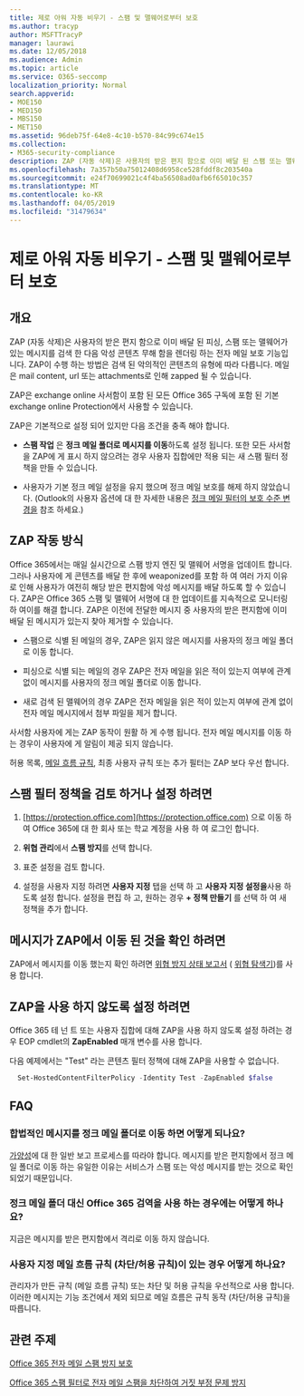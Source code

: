 ```yaml
---
title: 제로 아워 자동 비우기 - 스팸 및 맬웨어로부터 보호
ms.author: tracyp
author: MSFTTracyP
manager: laurawi
ms.date: 12/05/2018
ms.audience: Admin
ms.topic: article
ms.service: O365-seccomp
localization_priority: Normal
search.appverid:
- MOE150
- MED150
- MBS150
- MET150
ms.assetid: 96deb75f-64e8-4c10-b570-84c99c674e15
ms.collection:
- M365-security-compliance
description: ZAP (자동 삭제)은 사용자의 받은 편지 함으로 이미 배달 된 스팸 또는 맬웨어가 있는 메시지를 검색 한 다음 악의적인 콘텐츠를 렌더링 하는 전자 메일 보호 기능입니다. ZAP이 수행 하는 방법은 검색 된 악의적인 콘텐츠의 유형에 따라 다릅니다.
ms.openlocfilehash: 7a357b50a75012408d6958ce528fddf8c203540a
ms.sourcegitcommit: e24f70699021c4f4ba56508ad0afb6f65010c357
ms.translationtype: MT
ms.contentlocale: ko-KR
ms.lasthandoff: 04/05/2019
ms.locfileid: "31479634"
---
```

# <a name="zero-hour-auto-purge---protection-against-spam-and-malware"></a>제로 아워 자동 비우기 - 스팸 및 맬웨어로부터 보호

## <a name="overview"></a>개요

ZAP (자동 삭제)은 사용자의 받은 편지 함으로 이미 배달 된 피싱, 스팸 또는 맬웨어가 있는 메시지를 검색 한 다음 악성 콘텐츠 무해 함을 렌더링 하는 전자 메일 보호 기능입니다. ZAP이 수행 하는 방법은 검색 된 악의적인 콘텐츠의 유형에 따라 다릅니다. 메일은 mail content, url 또는 attachments로 인해 zapped 될 수 있습니다.
  
ZAP은 exchange online 사서함이 포함 된 모든 Office 365 구독에 포함 된 기본 exchange online Protection에서 사용할 수 있습니다.

ZAP은 기본적으로 설정 되어 있지만 다음 조건을 충족 해야 합니다.
  
- **스팸 작업** 은 **정크 메일 폴더로 메시지를 이동**하도록 설정 됩니다. 또한 모든 사서함을 ZAP에 게 표시 하지 않으려는 경우 사용자 집합에만 적용 되는 새 스팸 필터 정책을 만들 수 있습니다.

- 사용자가 기본 정크 메일 설정을 유지 했으며 정크 메일 보호를 해제 하지 않았습니다. (Outlook의 사용자 옵션에 대 한 자세한 내용은 [정크 메일 필터의 보호 수준 변경을](https://support.office.com/article/change-the-level-of-protection-in-the-junk-email-filter-e89c12d8-9d61-4320-8c57-d982c8d52f6b) 참조 하세요.) 
  
## <a name="how-zap-works"></a>ZAP 작동 방식

Office 365에서는 매일 실시간으로 스팸 방지 엔진 및 맬웨어 서명을 업데이트 합니다. 그러나 사용자에 게 콘텐츠를 배달 한 후에 weaponized를 포함 하 여 여러 가지 이유로 인해 사용자가 여전히 해당 받은 편지함에 악성 메시지를 배달 하도록 할 수 있습니다. ZAP은 Office 365 스팸 및 맬웨어 서명에 대 한 업데이트를 지속적으로 모니터링 하 여이를 해결 합니다. ZAP은 이전에 전달한 메시지 중 사용자의 받은 편지함에 이미 배달 된 메시지가 있는지 찾아 제거할 수 있습니다.

- 스팸으로 식별 된 메일의 경우, ZAP은 읽지 않은 메시지를 사용자의 정크 메일 폴더로 이동 합니다.

- 피싱으로 식별 되는 메일의 경우 ZAP은 전자 메일을 읽은 적이 있는지 여부에 관계 없이 메시지를 사용자의 정크 메일 폴더로 이동 합니다.

- 새로 검색 된 맬웨어의 경우 ZAP은 전자 메일을 읽은 적이 있는지 여부에 관계 없이 전자 메일 메시지에서 첨부 파일을 제거 합니다.
  
사서함 사용자에 게는 ZAP 동작이 원활 하 게 수행 됩니다. 전자 메일 메시지를 이동 하는 경우이 사용자에 게 알림이 제공 되지 않습니다.
  
허용 목록, [메일 흐름 규칙](https://go.microsoft.com/fwlink/p/?LinkId=722755), 최종 사용자 규칙 또는 추가 필터는 ZAP 보다 우선 합니다.
  
## <a name="to-review-or-set-up-a-spam-filter-policy"></a>스팸 필터 정책을 검토 하거나 설정 하려면
  
1. [https://protection.office.com](https://protection.office.com) 으로 이동 하 여 Office 365에 대 한 회사 또는 학교 계정을 사용 하 여 로그인 합니다.

2. **위협 관리**에서 **스팸 방지**를 선택 합니다.

3. 표준 설정을 검토 합니다.

4. 설정을 사용자 지정 하려면 **사용자 지정** 탭을 선택 하 고 **사용자 지정 설정을**사용 하도록 설정 합니다. 설정을 편집 하 고, 원하는 경우 **+ 정책 만들기** 를 선택 하 여 새 정책을 추가 합니다.

## <a name="to-see-if-zap-moved-your-message"></a>메시지가 ZAP에서 이동 된 것을 확인 하려면

ZAP에서 메시지를 이동 했는지 확인 하려면 [위협 방지 상태 보고서](view-email-security-reports.md#threat-protection-status-report) ( [위협 탐색기](use-explorer-in-security-and-compliance.md))를 사용 합니다.

## <a name="to-disable-zap"></a>ZAP을 사용 하지 않도록 설정 하려면
  
Office 365 테 넌 트 또는 사용자 집합에 대해 ZAP을 사용 하지 않도록 설정 하려는 경우 EOP cmdlet의 **ZapEnabled** 매개 [](https://go.microsoft.com/fwlink/p/?LinkId=722758)변수를 사용 합니다.

다음 예제에서는 "Test" 라는 콘텐츠 필터 정책에 대해 ZAP을 사용할 수 없습니다.

```Powershell
  Set-HostedContentFilterPolicy -Identity Test -ZapEnabled $false
```

## <a name="faq"></a>FAQ

### <a name="what-happens-if-a-legitimate-message-is-moved-to-the-junk-mail-folder"></a>합법적인 메시지를 정크 메일 폴더로 이동 하면 어떻게 되나요?
  
[가양성](prevent-email-from-being-marked-as-spam.md)에 대 한 일반 보고 프로세스를 따라야 합니다. 메시지를 받은 편지함에서 정크 메일 폴더로 이동 하는 유일한 이유는 서비스가 스팸 또는 악성 메시지를 받는 것으로 확인 되었기 때문입니다.
  
### <a name="what-if-i-use-the-office-365-quarantine-instead-of-the-junk-mail-folder"></a>정크 메일 폴더 대신 Office 365 검역을 사용 하는 경우에는 어떻게 하나요?
  
지금은 메시지를 받은 편지함에서 격리로 이동 하지 않습니다.
  
### <a name="what-if-i-have-a-custom-mail-flow-rule-block-allow-rule"></a>사용자 지정 메일 흐름 규칙 (차단/허용 규칙)이 있는 경우 어떻게 하나요?
  
관리자가 만든 규칙 (메일 흐름 규칙) 또는 차단 및 허용 규칙을 우선적으로 사용 합니다. 이러한 메시지는 기능 조건에서 제외 되므로 메일 흐름은 규칙 동작 (차단/허용 규칙)을 따릅니다.
  
## <a name="related-topics"></a>관련 주제

[Office 365 전자 메일 스팸 방지 보호](anti-spam-protection.md)
  
[Office 365 스팸 필터로 전자 메일 스팸을 차단하여 거짓 부정 문제 방지](reduce-spam-email.md)